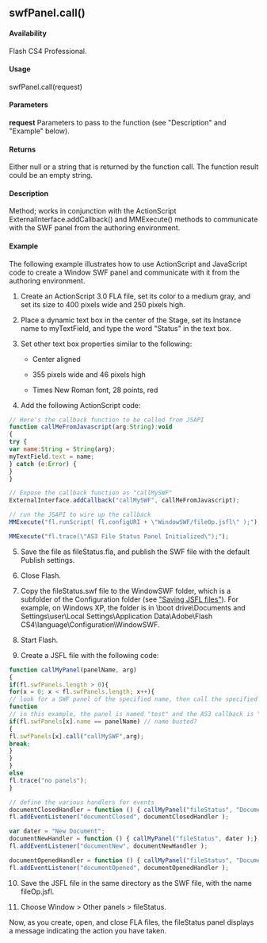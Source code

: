 ## swfPanel.call()

#### Availability

Flash CS4 Professional.

#### Usage

swfPanel.call(request)

#### Parameters

**request** Parameters to pass to the function (see "Description" and "Example" below).

#### Returns

Either null or a string that is returned by the function call. The function result could be an empty string.

#### Description

Method; works in conjunction with the ActionScript ExternalInterface.addCallback() and MMExecute()
methods to communicate with the SWF panel from the authoring environment.

#### Example

The following example illustrates how to use ActionScript and JavaScript code to create a Window SWF panel and communicate with it from the authoring environment.

1.  Create an ActionScript 3.0 FLA file, set its color to a medium gray, and set its size to 400 pixels wide and 250 pixels high.

2.  Place a dynamic text box in the center of the Stage, set its Instance name to myTextField, and type the word "Status" in the text box.

3.  Set other text box properties similar to the following:

    -   Center aligned

    -   355 pixels wide and 46 pixels high

    -   Times New Roman font, 28 points, red

4.  Add the following ActionScript code:
```javascript
// Here's the callback function to be called from JSAPI
function callMeFromJavascript(arg:String):void
{
try {
var name:String = String(arg);
myTextField.text = name;
} catch (e:Error) {
}
}

// Expose the callback function as "callMySWF"
ExternalInterface.addCallback("callMySWF", callMeFromJavascript);

// run the JSAPI to wire up the callback
MMExecute("fl.runScript( fl.configURI + \"WindowSWF/fileOp.jsfl\" );");

MMExecute("fl.trace(\"AS3 File Status Panel Initialized\");");
```
5.  Save the file as fileStatus.fla, and publish the SWF file with the default Publish settings.

6.  Close Flash.

7.  Copy the fileStatus.swf file to the WindowSWF folder, which is a subfolder of the Configuration folder (see ["Saving JSFL files"](../Introduction/Working_with_the_JavaScript_API.md#Saving-JSFL-files)). For example, on Windows XP, the folder is in \boot drive\Documents and Settings\\user\Local Settings\Application Data\Adobe\Flash CS4\language\Configuration\WindowSWF.

8.  Start Flash.

9.  Create a JSFL file with the following code:
```javascript
function callMyPanel(panelName, arg)
{
if(fl.swfPanels.length > 0){
for(x = 0; x < fl.swfPanels.length; x++){
// look for a SWF panel of the specified name, then call the specified AS3
function
// in this example, the panel is named "test" and the AS3 callback is "callMySWF"
if(fl.swfPanels[x].name == panelName) // name busted?
{
fl.swfPanels[x].call("callMySWF",arg);
break;
}
}
}
else
fl.trace("no panels");
}

// define the various handlers for events
documentClosedHandler = function () { callMyPanel("fileStatus", "Document Closed");};
fl.addEventListener("documentClosed", documentClosedHandler );

var dater = "New Document";
documentNewHandler = function () { callMyPanel("fileStatus", dater );};
fl.addEventListener("documentNew", documentNewHandler );

documentOpenedHandler = function () { callMyPanel("fileStatus", "Document Opened");};
fl.addEventListener("documentOpened", documentOpenedHandler );
```
10.  Save the JSFL file in the same directory as the SWF file, with the name fileOp.jsfl.

11.  Choose Window > Other panels > fileStatus.

Now, as you create, open, and close FLA files, the fileStatus panel displays a message indicating the action you have taken.

